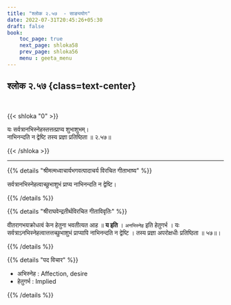 ```yaml
---
title: "श्लोक २.५७  - साङ्ययोग"
date: 2022-07-31T20:45:26+05:30
draft: false
book:
    toc_page: true
    next_page: shloka58
    prev_page: shloka56
    menu : geeta_menu
---
```




## श्लोक २.५७ {class=text-center}

<br/>

{{< shloka  "0"  >}}

यः सर्वत्रानभिस्नेहस्तत्तत्प्राप्य शुभाशुभम्।  
नाभिनन्दति न द्वेष्टि तस्य प्रज्ञा प्रतिष्ठिता ॥ २.५७॥

{{< /shloka >}}

---


{{% details "श्रीमत्मध्वाचार्यभगवत्पादाचर्य विरचित  गीताभाष्य" %}}

सर्वत्रानभिस्नेहत्वाच्छुभाशुभं प्राप्य नाभिनन्दति न द्वेष्टि।


{{% /details %}}



{{% details "श्रीराघवेन्द्रतीर्थविरचित गीताविवृतिः" %}}

वीतरागभयक्रोधत्वं केन हेतुना भवतीत्यत आह ॥ **य इति** । `अनभिस्नेह`
इति हेतुगर्भ । यः सर्वत्राऽनभिस्नेहत्वात्तत्तच्छुभाशुभं प्राप्यापि नाभिनन्दति
न द्वेष्टि । तस्य प्रज्ञा अपरोक्षधीः प्रतिष्ठिता ॥ ५७॥।

{{% /details %}}



{{% details "पद विचार" %}}

- अभिस्नेह : Affection, desire
- हेतुगर्भ : Implied

{{% /details %}}
